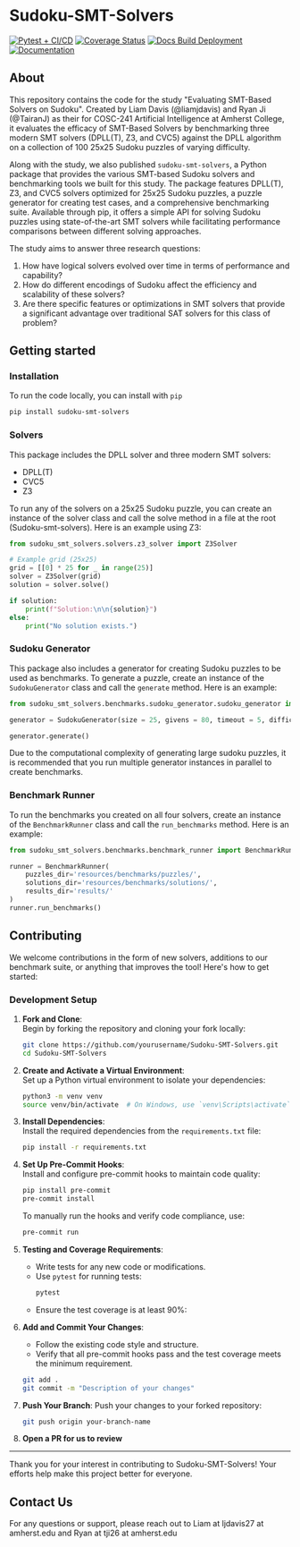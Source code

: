 # Sudoku-SMT-Solvers

[![Pytest + CI/CD](https://github.com/liamjdavis/Sudoku-SMT-Solvers/actions/workflows/test.yml/badge.svg)](ttps://github.com/liamjdavis/Sudoku-SMT-Solvers/actions/workflows/test.yml)
[![Coverage Status](https://coveralls.io/repos/github/liamjdavis/Sudoku-SMT-Solvers/badge.svg)](https://coveralls.io/github/liamjdavis/Sudoku-SMT-Solvers)
[![Docs Build Deployment](https://github.com/liamjdavis/Sudoku-SMT-Solvers/actions/workflows/docs.yml/badge.svg)](https://github.com/liamjdavis/Sudoku-SMT-Solvers/actions/workflows/docs.yml)
[![Documentation](https://img.shields.io/badge/docs-latest-blue.svg)](https://liamjdavis.github.io/sudoku-smt-solvers)


## About
This repository contains the code for the study "Evaluating SMT-Based Solvers on Sudoku". Created by Liam Davis (@liamjdavis) and Ryan Ji (@TairanJ) as their for COSC-241 Artificial Intelligence at Amherst College, it evaluates the efficacy of SMT-Based Solvers by benchmarking three modern SMT solvers (DPLL(T), Z3, and CVC5) against the DPLL algorithm on a collection of 100 25x25 Sudoku puzzles of varying difficulty.

Along with the study, we also published `sudoku-smt-solvers`, a Python package that provides the various SMT-based Sudoku solvers and benchmarking tools we built for this study. The package features DPLL(T), Z3, and CVC5 solvers optimized for 25x25 Sudoku puzzles, a puzzle generator for creating test cases, and a comprehensive benchmarking suite. Available through pip, it offers a simple API for solving Sudoku puzzles using state-of-the-art SMT solvers while facilitating performance comparisons between different solving approaches.

The study aims to answer three research questions: 
1. How have logical solvers evolved over time in terms of performance and capability?
2. How do different encodings of Sudoku affect the efficiency and scalability of these solvers?
3. Are there specific features or optimizations in SMT solvers that provide a significant advantage over traditional SAT solvers for this class of problem?

## Getting started
### Installation
To run the code locally, you can install with `pip`

```bash
pip install sudoku-smt-solvers
```

### Solvers
This package includes the DPLL solver and three modern SMT solvers:
* DPLL(T)
* CVC5
* Z3

To run any of the solvers on a 25x25 Sudoku puzzle, you can create an instance of the solver class and call the solve method in a file at the root (Sudoku-smt-solvers). Here is an example using Z3:

```python
from sudoku_smt_solvers.solvers.z3_solver import Z3Solver

# Example grid (25x25)
grid = [[0] * 25 for _ in range(25)]
solver = Z3Solver(grid)
solution = solver.solve()

if solution:
    print(f"Solution:\n\n{solution}")
else:
    print("No solution exists.")
```

### Sudoku Generator
This package also includes a generator for creating Sudoku puzzles to be used as benchmarks. To generate a puzzle, create an instance of the `SudokuGenerator` class and call the `generate` method. Here is an example:

```python
from sudoku_smt_solvers.benchmarks.sudoku_generator.sudoku_generator import SudokuGenerator

generator = SudokuGenerator(size = 25, givens = 80, timeout = 5, difficulty = "Medium", puzzles_dir = "benchmarks/puzzles", solutions_dir = "benchmarks/solutions")

generator.generate()
```

Due to the computational complexity of generating large sudoku puzzles, it is recommended that you run multiple generator instances in parallel to create benchmarks.

### Benchmark Runner
To run the benchmarks you created on all four solvers, create an instance of the `BenchmarkRunner` class and call the `run_benchmarks` method. Here is an example:

```python
from sudoku_smt_solvers.benchmarks.benchmark_runner import BenchmarkRunner

runner = BenchmarkRunner(
    puzzles_dir='resources/benchmarks/puzzles/',
    solutions_dir='resources/benchmarks/solutions/',
    results_dir='results/'
)
runner.run_benchmarks()
```

## Contributing

We welcome contributions in the form of new solvers, additions to our benchmark suite, or anything that improves the tool! Here's how to get started:

### Development Setup

1. **Fork and Clone**:  
   Begin by forking the repository and cloning your fork locally:
   ```bash
   git clone https://github.com/yourusername/Sudoku-SMT-Solvers.git
   cd Sudoku-SMT-Solvers
   ```

2. **Create and Activate a Virtual Environment**:  
   Set up a Python virtual environment to isolate your dependencies:
   ```bash
   python3 -m venv venv
   source venv/bin/activate  # On Windows, use `venv\Scripts\activate`
   ```

3. **Install Dependencies**:  
   Install the required dependencies from the `requirements.txt` file:
   ```bash
   pip install -r requirements.txt
   ```

4. **Set Up Pre-Commit Hooks**:  
   Install and configure pre-commit hooks to maintain code quality:
   ```bash
   pip install pre-commit
   pre-commit install
   ```

   To manually run the hooks and verify code compliance, use:
   ```bash
   pre-commit run
   ```

5. **Testing and Coverage Requirements**:  
   - Write tests for any new code or modifications.
   - Use `pytest` for running tests:
     ```bash
     pytest
     ```
   - Ensure the test coverage is at least 90%:

6. **Add and Commit Your Changes**:  
   - Follow the existing code style and structure.
   - Verify that all pre-commit hooks pass and the test coverage meets the minimum requirement.
   ```bash
   git add .
   git commit -m "Description of your changes"
   ```

7. **Push Your Branch**:
   Push your changes to your forked repository:
   ```bash
   git push origin your-branch-name
   ```

8. **Open a PR for us to review**
---

Thank you for your interest in contributing to Sudoku-SMT-Solvers! Your efforts help make this project better for everyone.


## Contact Us
For any questions or support, please reach out to Liam at ljdavis27 at amherst.edu and Ryan at tji26 at amherst.edu
